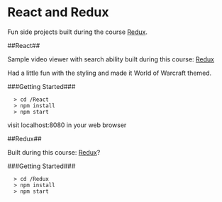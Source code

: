 # React and Redux

Fun side projects built during the course [Redux](https://www.udemy.com/react-redux/).

##React##

Sample video viewer with search ability built during this course: [Redux](https://www.udemy.com/react-redux/)

Had a little fun with the styling and made it World of Warcraft themed.

###Getting Started###

```
  > cd /React
  > npm install
  > npm start
```

visit localhost:8080 in your web browser

##Redux##

Built during this course: [Redux](https://www.udemy.com/react-redux/)?

###Getting Started###

```
  > cd /Redux
  > npm install
  > npm start
```
